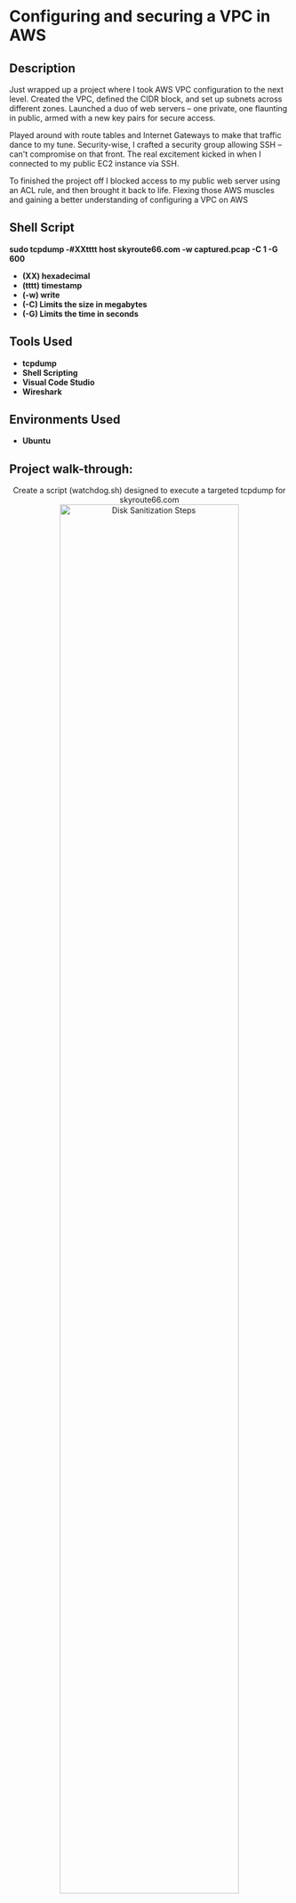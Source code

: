 <h1>Configuring and securing a VPC in AWS</h1>

<h2>Description</h2>
Just wrapped up a project where I took AWS VPC configuration to the next level. Created the VPC, defined the CIDR block, and set up subnets across different zones. Launched a duo of web servers – one private, one flaunting in public, armed with a new key pairs for secure access.

Played around with route tables and Internet Gateways to make that traffic dance to my tune. Security-wise, I crafted a security group allowing SSH – can't compromise on that front. The real excitement kicked in when I connected to my public EC2 instance via SSH.

To finished the project off I blocked access to my public web server using an ACL rule, and then brought it back to life. Flexing those AWS muscles and gaining a better understanding of configuring a VPC on AWS<br/>

<h2>Shell Script</h2>

<b>sudo tcpdump -#XXtttt host skyroute66.com -w captured.pcap -C 1 -G 600</b>
- <b>(XX) hexadecimal</b> 
- <b>(tttt) timestamp</b>
- <b>(-w) write</b>
- <b>(-C) Limits the size in megabytes</b>
- <b>(-G) Limits the time in seconds</b>

<h2>Tools Used</h2>

- <b>tcpdump</b> 
- <b>Shell Scripting</b>
- <b>Visual Code Studio</b>
- <b>Wireshark</b>

<h2>Environments Used </h2>

- <b>Ubuntu</b>

<h2>Project walk-through:</h2>

<p align="center">
Create a script (watchdog.sh) designed to execute a targeted tcpdump for skyroute66.com<br/>
<img src="https://i.imgur.com/rus4X38.png" height="80%" width="80%" alt="Disk Sanitization Steps"/>
<br />
<br />
Use integrated terminal to make watchdog.sh executable<br/>
<img src="https://i.imgur.com/JIFOR2I.png" height="80%" width="80%" alt="Disk Sanitization Steps"/>
<br />
<br />
Visit site to genrate traffic and dump to capture.pcap<br/>
<img src="https://i.imgur.com/H8Kqin1.png" height="80%" width="80%" alt="Disk Sanitization Steps"/>
<br />
<br />
Upload dump file to Wireshark for further analysis<br/>
<img src="https://i.imgur.com/WdWTF2S.png" height="80%" width="80%" alt="Disk Sanitization Steps"/>
<br />
<br />
</p>

<!--
 ```diff
- text in red
+ text in green
! text in orange
# text in gray
@@ text in purple (and bold)@@
```
--!>
